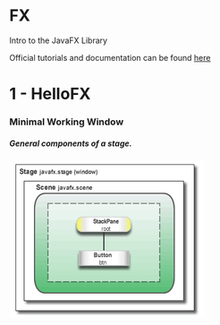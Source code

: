 # FX
Intro to the JavaFX Library

Official tutorials and documentation can be found [here](https://docs.oracle.com/javafx/2/get_started/jfxpub-get_started.htm#)

# 1 - HelloFX
### Minimal Working Window

##### General components of a stage.
![stage](./resources/img/helloworld_scenegraph.png)